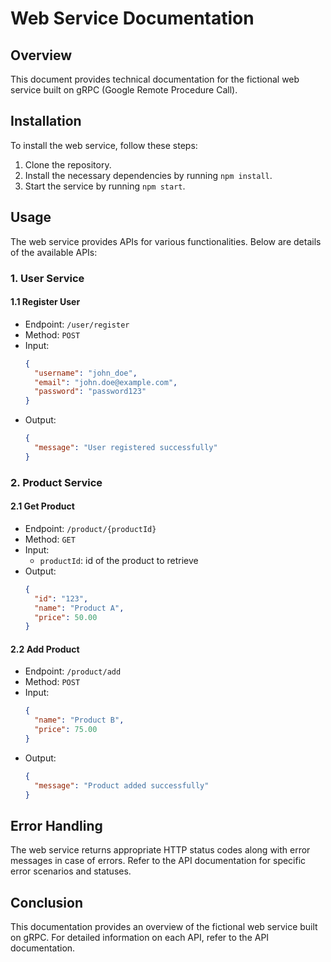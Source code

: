 # Web Service Documentation

## Overview

This document provides technical documentation for the fictional web service built on gRPC (Google Remote Procedure Call).

## Installation

To install the web service, follow these steps:

1. Clone the repository.
2. Install the necessary dependencies by running `npm install`.
3. Start the service by running `npm start`.

## Usage

The web service provides APIs for various functionalities. Below are details of the available APIs:

### 1. User Service

#### 1.1 Register User

- Endpoint: `/user/register`
- Method: `POST`
- Input:
  ```json
  {
    "username": "john_doe",
    "email": "john.doe@example.com",
    "password": "password123"
  }
  ```
- Output:
  ```json
  {
    "message": "User registered successfully"
  }
  ```

### 2. Product Service

#### 2.1 Get Product

- Endpoint: `/product/{productId}`
- Method: `GET`
- Input: 
  - `productId`: id of the product to retrieve
- Output:
  ```json
  {
    "id": "123",
    "name": "Product A",
    "price": 50.00
  }
  ```

#### 2.2 Add Product

- Endpoint: `/product/add`
- Method: `POST`
- Input:
  ```json
  {
    "name": "Product B",
    "price": 75.00
  }
  ```
- Output:
  ```json
  {
    "message": "Product added successfully"
  }
  ```

## Error Handling

The web service returns appropriate HTTP status codes along with error messages in case of errors. Refer to the API documentation for specific error scenarios and statuses.

## Conclusion

This documentation provides an overview of the fictional web service built on gRPC. For detailed information on each API, refer to the API documentation.
